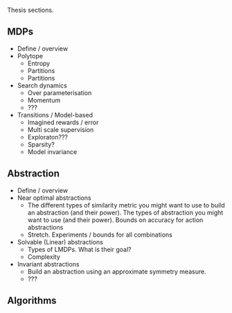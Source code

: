 Thesis sections.

## MDPs

- Define / overview
- Polytope
  - Entropy
  - Partitions
  - Partitions
- Search dynamics
  - Over parameterisation
  - Momentum
  - ???
- Transitions / Model-based
  - Imagined rewards / error
  - Multi scale supervision
  - Exploraton???
  - Sparsity?
  - Model invariance


## Abstraction

- Define / overview
- Near optimal abstractions
  - The different types of similarity metric you might want to use to build an abstraction (and their power). The types of abstraction you might want to use (and their power). Bounds on accuracy for action abstractions
  - Stretch. Experiments / bounds for all combinations
- Solvable (Linear) abstractions
  - Types of LMDPs. What is their goal?
  - Complexity
- Invariant abstractions
  - Build an abstraction using an approximate symmetry measure.
  - ???


## Algorithms

